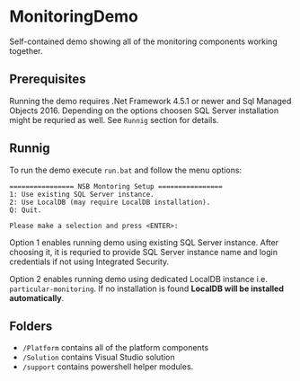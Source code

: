 # MonitoringDemo
Self-contained demo showing all of the monitoring components working together. 

## Prerequisites
Running the demo requires .Net Framework 4.5.1 or newer and Sql Managed Objects 2016. Depending on the options choosen SQL Server installation might be requried as well. See `Runnig` section for details.

## Runnig
To run the demo execute `run.bat` and follow the menu options:

```
================ NSB Montoring Setup ================
1: Use existing SQL Server instance.
2: Use LocalDB (may require LocalDB installation).
Q: Quit.

Please make a selection and press <ENTER>:
```

Option 1 enables running demo using existing SQL Server instance. After choosing it, it is requried to provide SQL Server instance name and login credentials if not using Integrated Security.

Option 2 enables running demo using dedicated LocalDB instance i.e. `particular-monitoring`. If no installation is found **LocalDB will be installed automatically**.


## Folders
- `/Platform` contains all of the platform components
- `/Solution` contains Visual Studio solution
- `/support` contains powershell helper modules.
